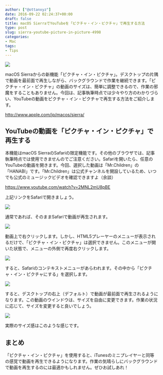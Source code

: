 ```yaml
---
author: ["@ottanxyz"]
date: 2016-09-22 02:24:37+00:00
draft: false
title: macOS SierraでYouTubeを「ピクチャ・イン・ピクチャ」で再生する方法
type: post
slug: sierra-youtube-picture-in-picture-4998
categories:
- Mac
tags:
- Tips
---
```


![](/uploads/2016/09/160922-57e33ee0a5300.png)






macOS Sierraからの新機能「ピクチャ・イン・ピクチャ」。デスクトップの片隅で動画を最前面で再生しながら、バックグラウンドで作業を継続できます。「ピクチャ・イン・ピクチャ」の動画のサイズは、簡単に調整できるので、作業の邪魔をすることもありません。今回は、記事執筆時点では少々やり方のわかりづらい、YouTubeの動画をピクチャ・イン・ピクチャで再生する方法をご紹介します。



http://www.apple.com/jp/macos/sierra/



## YouTubeの動画を「ピクチャ・イン・ピクチャ」で再生する





本機能はmacOS SierraのSafariの限定機能です。その他のブラウザでは、記事執筆時点では使用できませんのでご注意ください。Safariを開いたら、任意のYouTubeの動画を開きます。今回、選択した動画は「Mr.Children」の「HANABI」です。「Mr.Children」は公式チャンネルを開設しているため、いつでも公式のミュージックビデオを確認できますよ（余談）



https://www.youtube.com/watch?v=2MNL2mU8pBE



上記リンクをSafariで開きましょう。





![](/uploads/2016/09/160922-57e33eeae185a.png)






通常であれば、そのままSafariで動画が再生されます。





![](/uploads/2016/09/160922-57e33ef043560.png)






動画上で右クリックします。しかし、HTML5プレーヤーのメニューが表示されるだけで、「ピクチャ・イン・ピクチャ」は選択できません。このメニューが開いた状態で、メニューの外側で再度右クリックします。





![](/uploads/2016/09/160922-57e33ef60d667.png)






すると、Safariのコンテキストメニューがあらわれます。その中から「ピクチャ・イン・ピクチャにする」を選択します。





![](/uploads/2016/09/160922-57e33efac57eb.png)






すると、デスクトップの右上（デフォルト）で動画が最前面で再生されるようになります。この動画のウインドウは、サイズを自由に変更できます。作業の状況に応じて、サイズを変更すると良いでしょう。





![](/uploads/2016/09/160922-57e33effde2bc.png)






実際のサイズ感はこのような感じです。





## まとめ





「ピクチャ・イン・ピクチャ」を使用すると、iTunesのミニプレイヤーと同等の感覚で動画を再生できるようになります。作業の気晴らしにバックグラウンドで動画を再生するのには最適かもしれません。ぜひお試しあれ！
